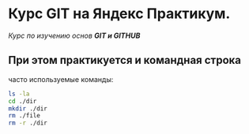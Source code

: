 # Курс GIT на Яндекс Практикум.

_Курс по изучению основ **GIT и GITHUB**_

## При этом практикуется и командная строка

часто используемые команды:

```bash
ls -la
cd ./dir
mkdir ./dir
rm ./file
rm -r ./dir

```
